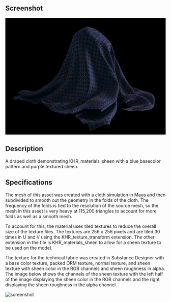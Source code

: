## Screenshot

![screenshot](screenshot/sheen_technicalFabric_side.jpg)

## Description

A draped cloth demonstrating KHR_materials_sheen with a blue basecolor pattern and purple textured sheen.

## Specifications
The mesh of this asset was created with a cloth simulation in Maya and then subdivided to smooth out the geometry in the folds of the cloth. The frequency of the folds is tied to the resolution of the source mesh, so the mesh in this asset is very heavy at 115,200 triangles to account for more folds as well as a smooth mesh.

To account for this, the material uses tiled textures to reduce the overall size of the texture files. The textures are 256 x 256 pixels and are tiled 30 times in U and V using the KHR_texture_transform extension. The other extension in the file is KHR_materials_sheen to allow for a sheen texture to be used on the model. 

The texture for the technical fabric was created in Substance Designer with a base color texture, packed ORM texture, normal texture, and sheen texture with sheen color in the RGB channels and sheen roughness in alpha. The image below shows the channels of the sheen texture with the left half of the image displaying the sheen color in the RGB channels and the right displaying the sheen roughness in the alpha channel.

 ![screenshot](screenshot/sheenTextureSample.jpg)
